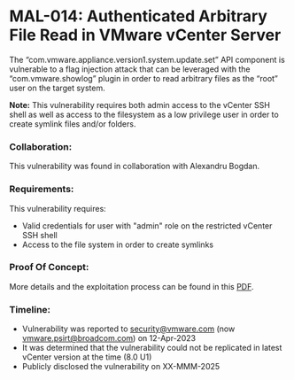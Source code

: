 # MAL-014: Authenticated Arbitrary File Read in VMware vCenter Server

The “com.vmware.appliance.version1.system.update.set” API component is vulnerable to a flag injection attack that can be leveraged with the “com.vmware.showlog” plugin in order to read arbitrary files as the “root” user on the target system.

**Note:** This vulnerability requires both admin access to the vCenter SSH shell as well as access to the filesystem as a low privilege user in order to create symlink files and/or folders.

### Collaboration:
This vulnerability was found in collaboration with Alexandru Bogdan.

### Requirements:

This vulnerability requires:
<br/>
- Valid credentials for user with "admin" role on the restricted vCenter SSH shell
- Access to the file system in order to create symlinks

### Proof Of Concept:

More details and the exploitation process can be found in this [PDF](https://github.com/mbadanoiu/MAL-014/blob/main/VMWare%20vCenter%20-%20MAL-014.pdf).

### Timeline:

- Vulnerability was reported to security@vmware.com (now vmware.psirt@broadcom.com) on 12-Apr-2023
- It was determined that the vulnerability could not be replicated in latest vCenter version at the time (8.0 U1)
- Publicly disclosed the vulnerability on XX-MMM-2025
